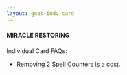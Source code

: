 ```yaml
---
layout: goat-indv-card
---
```


#### MIRACLE RESTORING

Individual Card FAQs:

*   Removing 2 Spell Counters is a cost.